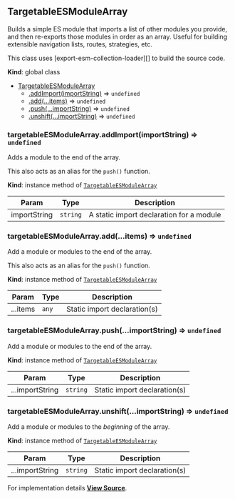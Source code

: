 <a name="TargetableESModuleArray" id="TargetableESModuleArray"></a>

## TargetableESModuleArray

Builds a simple ES module that imports a list of other modules you provide,
and then re-exports those modules in order as an array.
Useful for building extensible navigation lists, routes, strategies, etc.

This class uses [export-esm-collection-loader][] to build the source code.

**Kind**: global class  

* [TargetableESModuleArray](#TargetableESModuleArray)
    * [.addImport(importString)](#TargetableESModuleArray+addImport) ⇒ `undefined`
    * [.add(...items)](#TargetableESModuleArray+add) ⇒ `undefined`
    * [.push(...importString)](#TargetableESModuleArray+push) ⇒ `undefined`
    * [.unshift(...importString)](#TargetableESModuleArray+unshift) ⇒ `undefined`

<a name="TargetableESModuleArray+addImport" id="TargetableESModuleArray+addImport"></a>

### targetableESModuleArray.addImport(importString) ⇒ `undefined`

Adds a module to the end of the array.

This also acts as an alias for the `push()` function.

**Kind**: instance method of [`TargetableESModuleArray`](#TargetableESModuleArray)  

| Param | Type | Description |
| --- | --- | --- |
| importString | `string` | A static import declaration for a module |

<a name="TargetableESModuleArray+add" id="TargetableESModuleArray+add"></a>

### targetableESModuleArray.add(...items) ⇒ `undefined`

Add a module or modules to the end of the array.

This also acts as an alias for the `push()` function.

**Kind**: instance method of [`TargetableESModuleArray`](#TargetableESModuleArray)  

| Param | Type | Description |
| --- | --- | --- |
| ...items | `any` | Static import declaration(s) |

<a name="TargetableESModuleArray+push" id="TargetableESModuleArray+push"></a>

### targetableESModuleArray.push(...importString) ⇒ `undefined`

Add a module or modules to the end of the array.

**Kind**: instance method of [`TargetableESModuleArray`](#TargetableESModuleArray)  

| Param | Type | Description |
| --- | --- | --- |
| ...importString | `string` | Static import declaration(s) |

<a name="TargetableESModuleArray+unshift" id="TargetableESModuleArray+unshift"></a>

### targetableESModuleArray.unshift(...importString) ⇒ `undefined`

Add a module or modules to the _beginning_ of the array.

**Kind**: instance method of [`TargetableESModuleArray`](#TargetableESModuleArray)  

| Param | Type | Description |
| --- | --- | --- |
| ...importString | `string` | Static import declaration(s) |



For implementation details [**View Source**](https://github.com/magento/pwa-studio/blob/develop/packages/pwa-buildpack/lib/WebpackTools/targetables/TargetableESModuleArray.js).